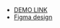  - [DEMO LINK](https://aionova.github.io/layout_dia/)
 - [Figma design](https://www.figma.com/file/vhfzZ7SqWGkMGd5iCDdBCy/Dia-New?node-id=0%3A1)
